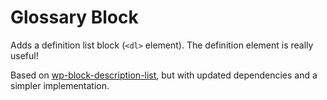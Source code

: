 # Glossary Block

Adds a definition list block (`<dl>` element). The definition element is really useful!

Based on [wp-block-description-list](https://github.com/lassemt/wp-block-description-list), but with updated dependencies and a simpler implementation.

